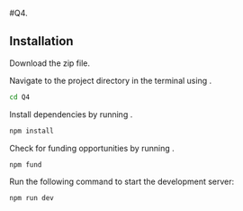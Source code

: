 #Q4.
## Installation
Download the zip file.

Navigate to the project directory in the terminal using .

```bash 
cd Q4
``` 

Install dependencies by running .
```bash
npm install 
```
Check for funding opportunities by running .

```bash
npm fund
```
Run the following command to start the development server:

```bash
npm run dev
```
